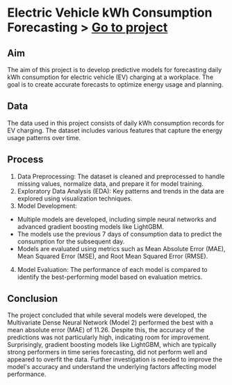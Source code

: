 # Electric Vehicle kWh Consumption Forecasting > [Go to project](https://colab.research.google.com/drive/18l8vWPG6_6S0i_24RSqVNjoryDjeqC9x?usp=sharing)

## Aim

The aim of this project is to develop predictive models for forecasting daily kWh consumption for electric vehicle (EV) charging at a workplace. The goal is to create accurate forecasts to optimize energy usage and planning.

## Data

The data used in this project consists of daily kWh consumption records for EV charging. The dataset includes various features that capture the energy usage patterns over time.

## Process

1. Data Preprocessing: The dataset is cleaned and preprocessed to handle missing values, normalize data, and prepare it for model training.
2. Exploratory Data Analysis (EDA): Key patterns and trends in the data are explored using visualization techniques.
3. Model Development:
* Multiple models are developed, including simple neural networks and advanced gradient boosting models like LightGBM.
* The models use the previous 7 days of consumption data to predict the consumption for the subsequent day.
* Models are evaluated using metrics such as Mean Absolute Error (MAE), Mean Squared Error (MSE), and Root Mean Squared Error (RMSE).
4. Model Evaluation: The performance of each model is compared to identify the best-performing model based on evaluation metrics.

## Conclusion

The project concluded that while several models were developed, the Multivariate Dense Neural Network (Model 2) performed the best with a mean absolute error (MAE) of 11.26. Despite this, the accuracy of the predictions was not particularly high, indicating room for improvement. Surprisingly, gradient boosting models like LightGBM, which are typically strong performers in time series forecasting, did not perform well and appeared to overfit the data. Further investigation is needed to improve the model's accuracy and understand the underlying factors affecting model performance.
